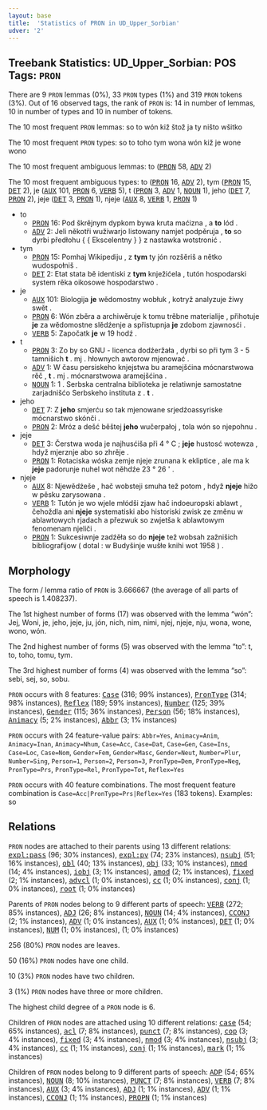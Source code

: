 ```yaml
---
layout: base
title:  'Statistics of PRON in UD_Upper_Sorbian'
udver: '2'
---
```


## Treebank Statistics: UD_Upper_Sorbian: POS Tags: `PRON`

There are 9 `PRON` lemmas (0%), 33 `PRON` types (1%) and 319 `PRON` tokens (3%).
Out of 16 observed tags, the rank of `PRON` is: 14 in number of lemmas, 10 in number of types and 10 in number of tokens.

The 10 most frequent `PRON` lemmas: so to wón kiž štož ja ty ništo wšitko

The 10 most frequent `PRON` types:  so to toho tym wona wón kiž je wone wono

The 10 most frequent ambiguous lemmas: to (<tt><a href="hsb-pos-PRON.html">PRON</a></tt> 58, <tt><a href="hsb-pos-ADV.html">ADV</a></tt> 2)

The 10 most frequent ambiguous types:  to (<tt><a href="hsb-pos-PRON.html">PRON</a></tt> 16, <tt><a href="hsb-pos-ADV.html">ADV</a></tt> 2), tym (<tt><a href="hsb-pos-PRON.html">PRON</a></tt> 15, <tt><a href="hsb-pos-DET.html">DET</a></tt> 2), je (<tt><a href="hsb-pos-AUX.html">AUX</a></tt> 101, <tt><a href="hsb-pos-PRON.html">PRON</a></tt> 6, <tt><a href="hsb-pos-VERB.html">VERB</a></tt> 5), t (<tt><a href="hsb-pos-PRON.html">PRON</a></tt> 3, <tt><a href="hsb-pos-ADV.html">ADV</a></tt> 1, <tt><a href="hsb-pos-NOUN.html">NOUN</a></tt> 1), jeho (<tt><a href="hsb-pos-DET.html">DET</a></tt> 7, <tt><a href="hsb-pos-PRON.html">PRON</a></tt> 2), jeje (<tt><a href="hsb-pos-DET.html">DET</a></tt> 3, <tt><a href="hsb-pos-PRON.html">PRON</a></tt> 1), njeje (<tt><a href="hsb-pos-AUX.html">AUX</a></tt> 8, <tt><a href="hsb-pos-VERB.html">VERB</a></tt> 1, <tt><a href="hsb-pos-PRON.html">PRON</a></tt> 1)


* to
  * <tt><a href="hsb-pos-PRON.html">PRON</a></tt> 16: Pod škrějnym dypkom bywa kruta maćizna , a <b>to</b> lód .
  * <tt><a href="hsb-pos-ADV.html">ADV</a></tt> 2: Jeli někotři wužiwarjo listowany namjet podpěruja , <b>to</b> so dyrbi předłohu { { Ekscelentny } } z nastawka wotstronić .
* tym
  * <tt><a href="hsb-pos-PRON.html">PRON</a></tt> 15: Pomhaj Wikipediju , z <b>tym</b> ty jón rozšěriš a nětko wudospołniš .
  * <tt><a href="hsb-pos-DET.html">DET</a></tt> 2: Etat stata bě identiski z <b>tym</b> knježićela , tutón hospodarski system rěka oikosowe hospodarstwo .
* je
  * <tt><a href="hsb-pos-AUX.html">AUX</a></tt> 101: Biologija <b>je</b> wědomostny wobłuk , kotryž analyzuje žiwy swět .
  * <tt><a href="hsb-pos-PRON.html">PRON</a></tt> 6: Wón zběra a archiwěruje k tomu trěbne materialije , přihotuje <b>je</b> za wědomostne slědźenje a spřistupnja <b>je</b> zdobom zjawnosći .
  * <tt><a href="hsb-pos-VERB.html">VERB</a></tt> 5: Započatk <b>je</b> w 19 hodź .
* t
  * <tt><a href="hsb-pos-PRON.html">PRON</a></tt> 3: Zo by so GNU - licenca dodźeržała , dyrbi so při tym 3 - 5 tamnišich <b>t</b> . mj . hłownych awtorow mjenować .
  * <tt><a href="hsb-pos-ADV.html">ADV</a></tt> 1: W času persiskeho knjejstwa bu aramejšćina mócnarstwowa rěč , <b>t</b> . mj . mócnarstwowa aramejšćina .
  * <tt><a href="hsb-pos-NOUN.html">NOUN</a></tt> 1: 1 . Serbska centralna biblioteka je relatiwnje samostatne zarjadnišćo Serbskeho instituta z . <b>t</b> .
* jeho
  * <tt><a href="hsb-pos-DET.html">DET</a></tt> 7: Z <b>jeho</b> smjerću so tak mjenowane srjedźoassyriske mócnarstwo skónči .
  * <tt><a href="hsb-pos-PRON.html">PRON</a></tt> 2: Mróz a dešć běštej <b>jeho</b> wučerpałoj , tola wón so njepohnu .
* jeje
  * <tt><a href="hsb-pos-DET.html">DET</a></tt> 3: Čerstwa woda je najhusćiša při 4 ° C ; <b>jeje</b> hustosć wotewza , hdyž mjerznje abo so zhrěje .
  * <tt><a href="hsb-pos-PRON.html">PRON</a></tt> 1: Rotaciska wóska zemje njeje zrunana k ekliptice , ale ma k <b>jeje</b> padorunje nuhel wot něhdźe 23 ° 26 ' .
* njeje
  * <tt><a href="hsb-pos-AUX.html">AUX</a></tt> 8: Njewědźeše , hač wobsteji smuha tež potom , hdyž <b>njeje</b> hižo w pěsku zarysowana .
  * <tt><a href="hsb-pos-VERB.html">VERB</a></tt> 1: Tutón je wo wjele młódši zjaw hač indoeuropski ablawt , čehoždla ani <b>njeje</b> systematiski abo historiski zwisk ze změnu w ablawtowych rjadach a přezwuk so zwjetša k ablawtowym fenomenam njeliči .
  * <tt><a href="hsb-pos-PRON.html">PRON</a></tt> 1: Sukcesiwnje zadźěła so do <b>njeje</b> tež wobsah zažnišich bibliografijow ( dotal : w Budyšinje wušłe knihi wot 1958 ) .

## Morphology

The form / lemma ratio of `PRON` is 3.666667 (the average of all parts of speech is 1.408237).

The 1st highest number of forms (17) was observed with the lemma “wón”: Jej, Woni, je, jeho, jeje, ju, jón, nich, nim, nimi, njej, njeje, nju, wona, wone, wono, wón.

The 2nd highest number of forms (5) was observed with the lemma “to”: t, to, toho, tomu, tym.

The 3rd highest number of forms (4) was observed with the lemma “so”: sebi, sej, so, sobu.

`PRON` occurs with 8 features: <tt><a href="hsb-feat-Case.html">Case</a></tt> (316; 99% instances), <tt><a href="hsb-feat-PronType.html">PronType</a></tt> (314; 98% instances), <tt><a href="hsb-feat-Reflex.html">Reflex</a></tt> (189; 59% instances), <tt><a href="hsb-feat-Number.html">Number</a></tt> (125; 39% instances), <tt><a href="hsb-feat-Gender.html">Gender</a></tt> (115; 36% instances), <tt><a href="hsb-feat-Person.html">Person</a></tt> (56; 18% instances), <tt><a href="hsb-feat-Animacy.html">Animacy</a></tt> (5; 2% instances), <tt><a href="hsb-feat-Abbr.html">Abbr</a></tt> (3; 1% instances)

`PRON` occurs with 24 feature-value pairs: `Abbr=Yes`, `Animacy=Anim`, `Animacy=Inan`, `Animacy=Nhum`, `Case=Acc`, `Case=Dat`, `Case=Gen`, `Case=Ins`, `Case=Loc`, `Case=Nom`, `Gender=Fem`, `Gender=Masc`, `Gender=Neut`, `Number=Plur`, `Number=Sing`, `Person=1`, `Person=2`, `Person=3`, `PronType=Dem`, `PronType=Neg`, `PronType=Prs`, `PronType=Rel`, `PronType=Tot`, `Reflex=Yes`

`PRON` occurs with 40 feature combinations.
The most frequent feature combination is `Case=Acc|PronType=Prs|Reflex=Yes` (183 tokens).
Examples: so


## Relations

`PRON` nodes are attached to their parents using 13 different relations: <tt><a href="hsb-dep-expl-pass.html">expl:pass</a></tt> (96; 30% instances), <tt><a href="hsb-dep-expl-pv.html">expl:pv</a></tt> (74; 23% instances), <tt><a href="hsb-dep-nsubj.html">nsubj</a></tt> (51; 16% instances), <tt><a href="hsb-dep-obl.html">obl</a></tt> (40; 13% instances), <tt><a href="hsb-dep-obj.html">obj</a></tt> (33; 10% instances), <tt><a href="hsb-dep-nmod.html">nmod</a></tt> (14; 4% instances), <tt><a href="hsb-dep-iobj.html">iobj</a></tt> (3; 1% instances), <tt><a href="hsb-dep-amod.html">amod</a></tt> (2; 1% instances), <tt><a href="hsb-dep-fixed.html">fixed</a></tt> (2; 1% instances), <tt><a href="hsb-dep-advcl.html">advcl</a></tt> (1; 0% instances), <tt><a href="hsb-dep-cc.html">cc</a></tt> (1; 0% instances), <tt><a href="hsb-dep-conj.html">conj</a></tt> (1; 0% instances), <tt><a href="hsb-dep-root.html">root</a></tt> (1; 0% instances)

Parents of `PRON` nodes belong to 9 different parts of speech: <tt><a href="hsb-pos-VERB.html">VERB</a></tt> (272; 85% instances), <tt><a href="hsb-pos-ADJ.html">ADJ</a></tt> (26; 8% instances), <tt><a href="hsb-pos-NOUN.html">NOUN</a></tt> (14; 4% instances), <tt><a href="hsb-pos-CCONJ.html">CCONJ</a></tt> (2; 1% instances), <tt><a href="hsb-pos-ADV.html">ADV</a></tt> (1; 0% instances), <tt><a href="hsb-pos-AUX.html">AUX</a></tt> (1; 0% instances), <tt><a href="hsb-pos-DET.html">DET</a></tt> (1; 0% instances), <tt><a href="hsb-pos-NUM.html">NUM</a></tt> (1; 0% instances),  (1; 0% instances)

256 (80%) `PRON` nodes are leaves.

50 (16%) `PRON` nodes have one child.

10 (3%) `PRON` nodes have two children.

3 (1%) `PRON` nodes have three or more children.

The highest child degree of a `PRON` node is 6.

Children of `PRON` nodes are attached using 10 different relations: <tt><a href="hsb-dep-case.html">case</a></tt> (54; 65% instances), <tt><a href="hsb-dep-acl.html">acl</a></tt> (7; 8% instances), <tt><a href="hsb-dep-punct.html">punct</a></tt> (7; 8% instances), <tt><a href="hsb-dep-cop.html">cop</a></tt> (3; 4% instances), <tt><a href="hsb-dep-fixed.html">fixed</a></tt> (3; 4% instances), <tt><a href="hsb-dep-nmod.html">nmod</a></tt> (3; 4% instances), <tt><a href="hsb-dep-nsubj.html">nsubj</a></tt> (3; 4% instances), <tt><a href="hsb-dep-cc.html">cc</a></tt> (1; 1% instances), <tt><a href="hsb-dep-conj.html">conj</a></tt> (1; 1% instances), <tt><a href="hsb-dep-mark.html">mark</a></tt> (1; 1% instances)

Children of `PRON` nodes belong to 9 different parts of speech: <tt><a href="hsb-pos-ADP.html">ADP</a></tt> (54; 65% instances), <tt><a href="hsb-pos-NOUN.html">NOUN</a></tt> (8; 10% instances), <tt><a href="hsb-pos-PUNCT.html">PUNCT</a></tt> (7; 8% instances), <tt><a href="hsb-pos-VERB.html">VERB</a></tt> (7; 8% instances), <tt><a href="hsb-pos-AUX.html">AUX</a></tt> (3; 4% instances), <tt><a href="hsb-pos-ADJ.html">ADJ</a></tt> (1; 1% instances), <tt><a href="hsb-pos-ADV.html">ADV</a></tt> (1; 1% instances), <tt><a href="hsb-pos-CCONJ.html">CCONJ</a></tt> (1; 1% instances), <tt><a href="hsb-pos-PROPN.html">PROPN</a></tt> (1; 1% instances)

